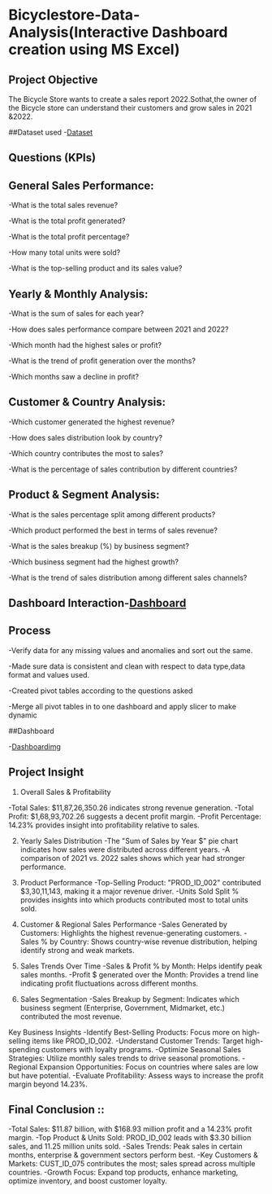 # Bicyclestore-Data-Analysis(Interactive Dashboard creation using MS Excel)
## Project Objective
The Bicycle Store wants to create a sales report 2022.Sothat,the owner of the Bicycle store can understand their customers and grow sales in 2021 &2022.

##Dataset used
-<a href="https://github.com/Bhargavisri-pusala/Data-Analysis-Dashboard/blob/main/Sales%20Dataset-1.xlsx">Dataset</a>

## Questions (KPIs)

## General Sales Performance:

-What is the total sales revenue?

-What is the total profit generated?

-What is the total profit percentage?

-How many total units were sold?

-What is the top-selling product and its sales value? 

## Yearly & Monthly Analysis:

-What is the sum of sales for each year?

-How does sales performance compare between 2021 and 2022?

-Which month had the highest sales or profit?

-What is the trend of profit generation over the months?

-Which months saw a decline in profit?

## Customer & Country Analysis:

-Which customer generated the highest revenue?

-How does sales distribution look by country?

-Which country contributes the most to sales?

-What is the percentage of sales contribution by different countries?

## Product & Segment Analysis:

-What is the sales percentage split among different products?

-Which product performed the best in terms of sales revenue?

-What is the sales breakup (%) by business segment?

-Which business segment had the highest growth?

-What is the trend of sales distribution among different sales channels?

## Dashboard Interaction-<a href="https://github.com/Bhargavisri-pusala/Data-Analysis-Dashboard/blob/main/Sales%20Data_Dashboard%20-%20ammu.xlsx">Dashboard</a>

## Process

-Verify data for any missing values and anomalies and sort out the same.

-Made sure data is consistent and clean with respect to data type,data format and values used.

-Created pivot tables according to the questions asked

-Merge all pivot tables in to one dashboard and apply slicer to make dynamic

##Dashboard

-<a href="https://github.com/Bhargavisri-pusala/Data-Analysis-Dashboard/blob/main/Dashboard-P.png">Dashboardimg</a>

## Project Insight

1. Overall Sales & Profitability

-Total Sales: $11,87,26,350.26 indicates strong revenue generation.
-Total Profit: $1,68,93,702.26 suggests a decent profit margin.
-Profit Percentage: 14.23% provides insight into profitability relative to sales.

2. Yearly Sales Distribution
-The "Sum of Sales by Year $" pie chart indicates how sales were distributed across different years.
-A comparison of 2021 vs. 2022 sales shows which year had stronger performance.

3. Product Performance
-Top-Selling Product: "PROD_ID_002" contributed $3,30,11,143, making it a major revenue driver.
-Units Sold Split % provides insights into which products contributed most to total units sold.

4. Customer & Regional Sales Performance
-Sales Generated by Customers: Highlights the highest revenue-generating customers.
-Sales % by Country: Shows country-wise revenue distribution, helping identify strong and weak markets.

5. Sales Trends Over Time
-Sales & Profit % by Month: Helps identify peak sales months.
-Profit $ generated over the Month: Provides a trend line indicating profit fluctuations across different months.

6. Sales Segmentation
-Sales Breakup by Segment: Indicates which business segment (Enterprise, Government, Midmarket, etc.) contributed the most revenue.

Key Business Insights
-Identify Best-Selling Products: Focus more on high-selling items like PROD_ID_002.
-Understand Customer Trends: Target high-spending customers with loyalty programs.
-Optimize Seasonal Sales Strategies: Utilize monthly sales trends to drive seasonal promotions.
-Regional Expansion Opportunities: Focus on countries where sales are low but have potential.
-Evaluate Profitability: Assess ways to increase the profit margin beyond 14.23%.

## Final Conclusion ::
-Total Sales: $11.87 billion, with $168.93 million profit and a 14.23% profit margin.
-Top Product & Units Sold: PROD_ID_002 leads with $3.30 billion sales, and 11.25 million units sold.
-Sales Trends: Peak sales in certain months, enterprise & government sectors perform best.
-Key Customers & Markets: CUST_ID_075 contributes the most; sales spread across multiple countries.
-Growth Focus: Expand top products, enhance marketing, optimize inventory, and boost customer loyalty.





 

